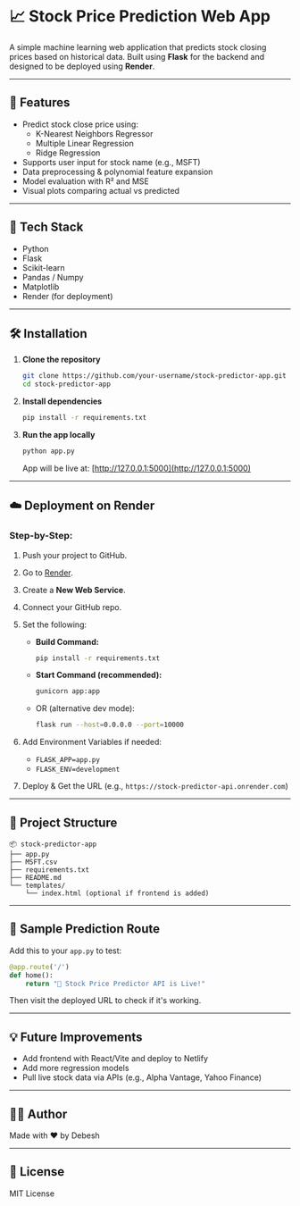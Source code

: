 # 📈 Stock Price Prediction Web App

A simple machine learning web application that predicts stock closing prices based on historical data. Built using **Flask** for the backend and designed to be deployed using **Render**.

---

## 🚀 Features

- Predict stock close price using:
  - K-Nearest Neighbors Regressor
  - Multiple Linear Regression
  - Ridge Regression
- Supports user input for stock name (e.g., MSFT)
- Data preprocessing & polynomial feature expansion
- Model evaluation with R² and MSE
- Visual plots comparing actual vs predicted

---

## 🧠 Tech Stack

- Python
- Flask
- Scikit-learn
- Pandas / Numpy
- Matplotlib
- Render (for deployment)

---

## 🛠️ Installation

1. **Clone the repository**
   ```bash
   git clone https://github.com/your-username/stock-predictor-app.git
   cd stock-predictor-app
   ```

2. **Install dependencies**
   ```bash
   pip install -r requirements.txt
   ```

3. **Run the app locally**
   ```bash
   python app.py
   ```

   App will be live at: [http://127.0.0.1:5000](http://127.0.0.1:5000)

---

## ☁️ Deployment on Render

### Step-by-Step:

1. Push your project to GitHub.
2. Go to [Render](https://render.com/).
3. Create a **New Web Service**.
4. Connect your GitHub repo.
5. Set the following:

   - **Build Command:**  
     ```bash
     pip install -r requirements.txt
     ```

   - **Start Command (recommended):**  
     ```bash
     gunicorn app:app
     ```

   - OR (alternative dev mode):  
     ```bash
     flask run --host=0.0.0.0 --port=10000
     ```

6. Add Environment Variables if needed:
   - `FLASK_APP=app.py`
   - `FLASK_ENV=development`

7. Deploy & Get the URL (e.g., `https://stock-predictor-api.onrender.com`)

---

## 📁 Project Structure

```
📦 stock-predictor-app
├── app.py
├── MSFT.csv
├── requirements.txt
├── README.md
└── templates/
    └── index.html (optional if frontend is added)
```

---

## 🧪 Sample Prediction Route

Add this to your `app.py` to test:

```python
@app.route('/')
def home():
    return "🚀 Stock Price Predictor API is Live!"
```

Then visit the deployed URL to check if it's working.

---

## 💡 Future Improvements

- Add frontend with React/Vite and deploy to Netlify
- Add more regression models
- Pull live stock data via APIs (e.g., Alpha Vantage, Yahoo Finance)

---

## 🧑‍💻 Author

Made with ❤️ by Debesh

---

## 📜 License

MIT License
